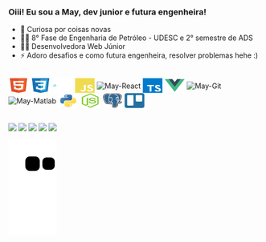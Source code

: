 ### Oiii! Eu sou a May, dev junior e futura engenheira!


- 🔭 Curiosa por coisas novas
- 👩‍🎓 8° Fase de Engenharia de Petróleo - UDESC e 2° semestre de ADS
- 👩‍💻 Desenvolvedora Web Júnior
- ⚡ Adoro desafios e como futura engenheira, resolver problemas hehe :) 


<div style="display: inline_block"><br>
  <img align="center" alt="May-HTML" height="30" width="40" src="https://raw.githubusercontent.com/devicons/devicon/master/icons/html5/html5-original.svg">
  <img align="center" alt="May-CSS" height="30" width="40" src="https://raw.githubusercontent.com/devicons/devicon/master/icons/css3/css3-original.svg">
    <img align="center" alt="May-TailwindCSS" height="30" width="40" src="https://github.com/devicons/devicon/blob/master/icons/tailwindcss/tailwindcss-original-wordmark.svg">
  <img align="center" alt="May-Js" height="30" width="40" src="https://raw.githubusercontent.com/devicons/devicon/master/icons/javascript/javascript-plain.svg">
  <img align="center" alt="May-React" height="30" width="40" src="https://cdn.jsdelivr.net/gh/devicons/devicon/icons/react/react-original.svg" />
  <img align="center" alt="May-Typescript" height="30" width="40" src="https://github.com/devicons/devicon/blob/master/icons/typescript/typescript-original.svg">
  <img align="center" alt="May-VueJS" height="30" width="40" src="https://github.com/devicons/devicon/blob/master/icons/vuejs/vuejs-original.svg">
  <img align="center" alt="May-Git" height="30" width="40" src="https://cdn.jsdelivr.net/gh/devicons/devicon/icons/git/git-original.svg" />
  <img align="center" alt="May-Matlab" height="30" width="40" src="https://cdn.jsdelivr.net/gh/devicons/devicon/icons/matlab/matlab-original.svg" />
  <img align="center" alt="May-Python" height="30" width="40" src="https://raw.githubusercontent.com/devicons/devicon/master/icons/python/python-original.svg">
  <img align="center" alt="May-Node" height="30" width="40" src="https://github.com/devicons/devicon/blob/master/icons/nodejs/nodejs-original.svg">
  <img align="center" alt="May-Postgresql" height="30" width="40" src="https://github.com/devicons/devicon/blob/master/icons/postgresql/postgresql-original.svg">

  <img align="center" alt="May-Trello" height="30" width="40" src="https://github.com/devicons/devicon/blob/master/icons/trello/trello-plain.svg">

                                                                                                                               
</div>
  
  ##
<div> 
  <a href="https://www.youtube.com/channel/UCVpj1NdQqnviq_sSqb6SkTw" target="_blank"><img src="https://img.shields.io/badge/YouTube-FF0000?style=for-the-badge&logo=youtube&logoColor=white" target="_blank"></a>
  <a href="https://www.instagram.com/mayoliveii/" target="_blank"><img src="https://img.shields.io/badge/-Instagram-%23E4405F?style=for-the-badge&logo=instagram&logoColor=white" target="_blank"></a>
 <a href="https://discord.gg/nGxrnCjm" target="_blank"><img src="https://img.shields.io/badge/Discord-7289DA?style=for-the-badge&logo=discord&logoColor=white" target="_blank"></a> 
  <a href = "mailto:mayoliveirablv@gmail.com"><img src="https://img.shields.io/badge/-Gmail-%23333?style=for-the-badge&logo=gmail&logoColor=white" target="_blank"></a>
  <a href="https://www.linkedin.com/in/mayaraoliveiraepet/" target="_blank"><img src="https://img.shields.io/badge/-LinkedIn-%230077B5?style=for-the-badge&logo=linkedin&logoColor=white" target="_blank"></a>  
</div>

  ![Snake animation](https://github.com/mayoliveii/mayoliveii/blob/output/github-contribution-grid-snake.svg)

                                                                                                                               
